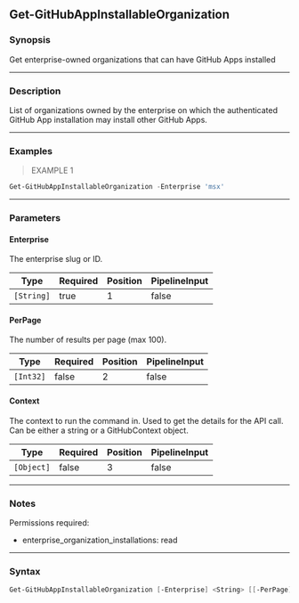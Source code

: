 Get-GitHubAppInstallableOrganization
------------------------------------

### Synopsis
Get enterprise-owned organizations that can have GitHub Apps installed

---

### Description

List of organizations owned by the enterprise on which the authenticated GitHub App installation may install other GitHub Apps.

---

### Examples
> EXAMPLE 1

```PowerShell
Get-GitHubAppInstallableOrganization -Enterprise 'msx'
```

---

### Parameters
#### **Enterprise**
The enterprise slug or ID.

|Type      |Required|Position|PipelineInput|
|----------|--------|--------|-------------|
|`[String]`|true    |1       |false        |

#### **PerPage**
The number of results per page (max 100).

|Type     |Required|Position|PipelineInput|
|---------|--------|--------|-------------|
|`[Int32]`|false   |2       |false        |

#### **Context**
The context to run the command in. Used to get the details for the API call.
Can be either a string or a GitHubContext object.

|Type      |Required|Position|PipelineInput|
|----------|--------|--------|-------------|
|`[Object]`|false   |3       |false        |

---

### Notes
Permissions required:
- enterprise_organization_installations: read

---

### Syntax
```PowerShell
Get-GitHubAppInstallableOrganization [-Enterprise] <String> [[-PerPage] <Int32>] [[-Context] <Object>] [<CommonParameters>]
```

